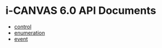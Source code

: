 # i-CANVAS 6.0 API Documents

- [control](control/README.md)
- [enumeration](enumeration/README.md)
- [event](event/README.md)